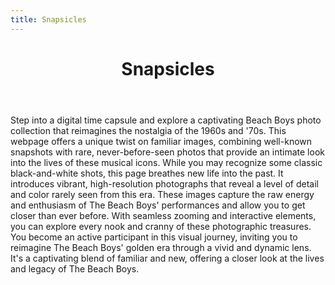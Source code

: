```yaml
---
title: Snapsicles
---
```


<body>
  <div class="snapsicles-wrapper1">
    <header class="snapsicles-header1">
      <div class="snapsicles-background1"></div>
      <div class="snapsicles-foreground1"></div>
      <h1 class="snapsicles-title">Snapsicles</h1>
    </header>
    <section class="snapsicles-section1">
      Step into a digital time capsule and explore a captivating Beach Boys
      photo collection that reimagines the nostalgia of the 1960s and '70s. This
      webpage offers a unique twist on familiar images, combining well-known
      snapshots with rare, never-before-seen photos that provide an intimate
      look into the lives of these musical icons. While you may recognize some
      classic black-and-white shots, this page breathes new life into the past.
      It introduces vibrant, high-resolution photographs that reveal a level of
      detail and color rarely seen from this era. These images capture the raw
      energy and enthusiasm of The Beach Boys' performances and allow you to get
      closer than ever before. With seamless zooming and interactive elements,
      you can explore every nook and cranny of these photographic treasures. You
      become an active participant in this visual journey, inviting you to
      reimagine The Beach Boys' golden era through a vivid and dynamic lens.
      It's a captivating blend of familiar and new, offering a closer look at
      the lives and legacy of The Beach Boys.
    </section>
  </div>
</body>